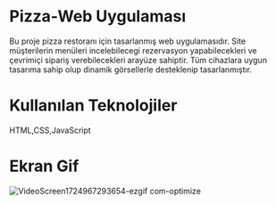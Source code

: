 # Pizza-Web Uygulaması

Bu proje pizza restoranı için tasarlanmış web uygulamasıdır.
Site müşterilerin menüleri incelebilecegi rezervasyon yapabilecekleri ve çevrimiçi sipariş verebilecekleri arayüze sahiptir.
Tüm cihazlara uygun tasarıma sahip olup dinamik görsellerle desteklenip tasarlanmıştır.

# Kullanılan Teknolojiler

HTML,CSS,JavaScript

# Ekran Gif


![VideoScreen1724967293654-ezgif com-optimize](https://github.com/user-attachments/assets/85dba6f4-0126-47d7-acef-4a536b6eea77)


